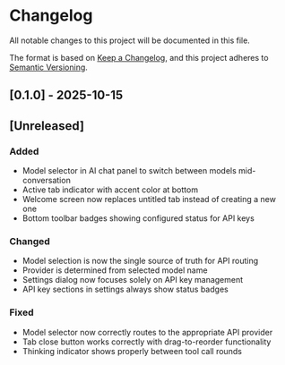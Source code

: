 # Changelog

All notable changes to this project will be documented in this file.

The format is based on [Keep a Changelog](https://keepachangelog.com/en/1.0.0/),
and this project adheres to [Semantic Versioning](https://semver.org/spec/v2.0.0.html).

## [0.1.0] - 2025-10-15



## [Unreleased]

### Added
- Model selector in AI chat panel to switch between models mid-conversation
- Active tab indicator with accent color at bottom
- Welcome screen now replaces untitled tab instead of creating a new one
- Bottom toolbar badges showing configured status for API keys

### Changed
- Model selection is now the single source of truth for API routing
- Provider is determined from selected model name
- Settings dialog now focuses solely on API key management
- API key sections in settings always show status badges

### Fixed
- Model selector now correctly routes to the appropriate API provider
- Tab close button works correctly with drag-to-reorder functionality
- Thinking indicator shows properly between tool call rounds

